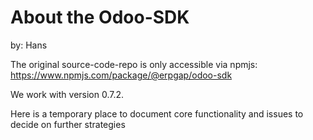 # About the Odoo-SDK

by: Hans

The original source-code-repo is only accessible via npmjs: https://www.npmjs.com/package/@erpgap/odoo-sdk

We work with version 0.7.2.

Here is a temporary place to document core functionality and issues to decide on further strategies